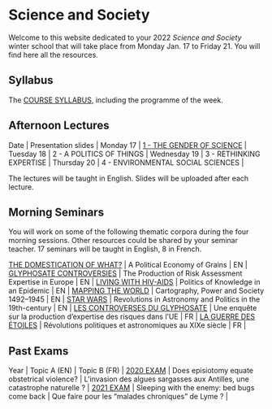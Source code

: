 # Science and Society

Welcome to this website dedicated to your 2022 *Science and Society* winter school that will take place from Monday Jan. 17 to Friday 21. You will find here all the resources.

## Syllabus

The [COURSE SYLLABUS](/resources/science-and-society-syllabus.pdf), including the programme of the week.

## Afternoon Lectures

Date | Presentation slides |
Monday 17 | [1 - THE GENDER OF SCIENCE](/resources/1-the-gender-of-science.pdf) |
Tuesday 18 | 2 - A POLITICS OF THINGS |
Wednesday 19 | 3 - RETHINKING EXPERTISE |
Thursday 20 | 4 - ENVIRONMENTAL SOCIAL SCIENCES |

The lectures will be taught in English. Slides will be uploaded after each lecture.

## Morning Seminars

You will work on some of the following thematic corpora during the four morning sessions. Other resources could be shared by your seminar teacher. 17 seminars will be taught in English, 8 in French.

[THE DOMESTICATION OF WHAT?](/resources/science-and-society-grains-en.pdf) | A Political Economy of Grains | EN |
[GLYPHOSATE CONTROVERSIES](/resources/science-and-society-glyphosate-en.pdf) | The Production of Risk Assessment Expertise in Europe | EN |
[LIVING WITH HIV-AIDS](/resources/science-and-society-aids-en.pdf) | Politics of Knowledge in an Epidemic | EN |
[MAPPING THE WORLD](/resources/science-and-society-maps-en.pdf) | Cartography, Power and Society 1492–1945 | EN |
[STAR WARS](/resources/science-and-society-star-wars-en.pdf) | Revolutions in Astronomy and Politics in the 19th-century | EN |
[LES CONTROVERSES DU GLYPHOSATE](/resources/science-and-society-glyphosate-fr.pdf) | Une enquête sur la production d’expertise des risques dans l’UE | FR |
[LA GUERRE DES ÉTOILES](/resources/science-and-society-star-wars-fr.pdf) | Révolutions politiques et astronomiques au XIXe siècle | FR |

## Past Exams

Year | Topic A (EN) | Topic B (FR) |
[2020 EXAM](/resources/2020-science-and-society-exam.pdf) | Does episiotomy equate obstetrical violence? | L’invasion des algues sargasses aux Antilles, une catastrophe naturelle ? |
[2021 EXAM](/resources/2021-science-and-society-exam.pdf) | Sleeping with the enemy: bed bugs come back | Que faire pour les “malades chroniques” de Lyme ? |
